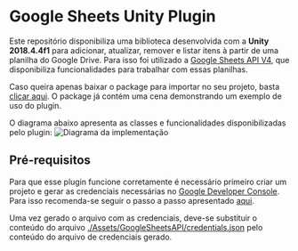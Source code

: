 # Google Sheets Unity Plugin

Este repositório disponibiliza uma biblioteca desenvolvida com a **Unity 2018.4.4f1** para adicionar, atualizar, remover e listar itens à partir de uma planilha do Google Drive. Para isso foi utilizado a [Google Sheets API V4](https://developers.google.com/sheets/api/guides/concepts), que disponibiliza funcionalidades para trabalhar com essas planilhas. 

Caso queira apenas baixar o package para importar no seu projeto, basta [clicar aqui](https://github.com/tecedufurb/google-sheets-unity/blob/master/google-sheets-unity.unitypackage). O package já contém uma cena demonstrando um exemplo de uso do plugin.

O diagrama abaixo apresenta as classes e funcionalidades disponibilizadas pelo plugin:
![Diagrama da implementação](https://github.com/tecedufurb/google-sheets-unity/blob/master/google-sheets-unity.jpg)


## Pré-requisitos
Para que esse plugin funcione corretamente é necessário primeiro criar um projeto e gerar as credenciais necessárias no [Google Developer Console](https://console.developers.google.com/). Para isso recomenda-se seguir o passo a passo apresentado [aqui](https://flaviocopes.com/google-api-authentication/).

Uma vez gerado o arquivo com as credenciais, deve-se substituir o conteúdo do arquivo [./Assets/GoogleSheetsAPI/credentials.json](https://github.com/tecedufurb/google-spreadsheet-api/blob/master/Assets/GoogleSheetsAPi/credentials.json) pelo conteúdo do arquivo de credenciais gerado.
